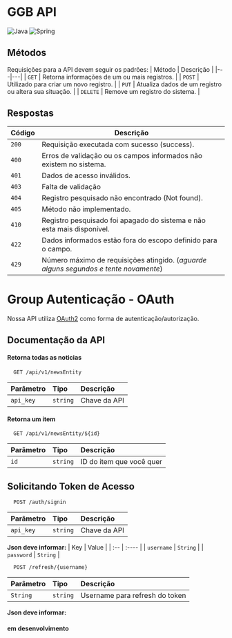 # GGB API 
![Java](https://img.shields.io/badge/java-%23ED8B00.svg?style=for-the-badge&logo=openjdk&logoColor=white)
![Spring](https://img.shields.io/badge/spring-%236DB33F.svg?style=for-the-badge&logo=spring&logoColor=white)


## Métodos
Requisições para a API devem seguir os padrões:
| Método | Descrição |
|---|---|
| `GET` | Retorna informações de um ou mais registros. |
| `POST` | Utilizado para criar um novo registro. |
| `PUT` | Atualiza dados de um registro ou altera sua situação. |
| `DELETE` | Remove um registro do sistema. |

## Respostas

| Código | Descrição |
|---|---|
| `200` | Requisição executada com sucesso (success).|
| `400` | Erros de validação ou os campos informados não existem no sistema.|
| `401` | Dados de acesso inválidos.|
| `403` | Falta de validação|
| `404` | Registro pesquisado não encontrado (Not found).|
| `405` | Método não implementado.|
| `410` | Registro pesquisado foi apagado do sistema e não esta mais disponível.|
| `422` | Dados informados estão fora do escopo definido para o campo.|
| `429` | Número máximo de requisições atingido. (*aguarde alguns segundos e tente novamente*)|

# Group Autenticação - OAuth

Nossa API utiliza [OAuth2](https://auth0.com/pt) como forma de autenticação/autorização.
## Documentação da API

#### Retorna todas as noticias

```http
  GET /api/v1/newsEntity
```

| Parâmetro   | Tipo       | Descrição                           |
| :---------- | :--------- | :---------------------------------- |
| `api_key` | `string` | Chave da API |

#### Retorna um item

```http
  GET /api/v1/newsEntity/${id}
```

| Parâmetro   | Tipo       | Descrição                                   |
| :---------- | :--------- | :------------------------------------------ |
| `id`      | `string` | ID do item que você quer |

## Solicitando Token de Acesso

```http
  POST /auth/signin
```

| Parâmetro   | Tipo       | Descrição                                   |
| :---------- | :--------- | :------------------------------------------ |
| `api_key`      | `string` | Chave da API |

**Json deve informar:**
| Key | Value |
| :-- | :---- |
| `username` | `String` |
| `password` | `String` |

```http
  POST /refresh/{username}
```

| Parâmetro   | Tipo       | Descrição                                   |
| :---------- | :--------- | :------------------------------------------ |
| `String`      | `string` | Username para refresh do token |

**Json deve informar:**
#### em desenvolvimento
